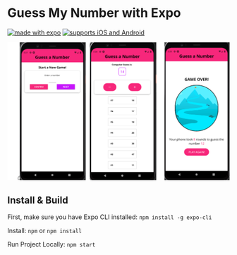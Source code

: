 # Guess My Number with Expo

[![made with expo](https://img.shields.io/badge/MADE%20WITH%20EXPO-000.svg?style=for-the-badge&logo=expo&labelColor=4630eb&logoWidth=20)](https://github.com/expo/expo) [![supports iOS and Android](https://img.shields.io/badge/Platforms-Native-4630EB.svg?style=for-the-badge&logo=EXPO&labelColor=000&logoColor=fff)](https://github.com/expo/expo)

<p align="center">
  <img src="screenshots/ss.png?raw=true" />
</p>

## Install & Build

First, make sure you have Expo CLI installed: `npm install -g expo-cli`

Install: `npm` or `npm install`

Run Project Locally: `npm start`
